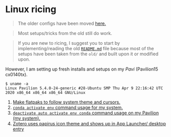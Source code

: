 # Linux ricing

> The older configs have been moved [here.](https://github.com/devprabal/rice/blob/master/old/ubuntu%2019.10/README.md)

> Most setups/tricks from the old still do work.

> If you are new to ricing, I suggest you to start by implementing/reading the old [`README.md`](https://github.com/devprabal/rice/blob/master/old/ubuntu%2019.10/README.md) file because most of the setups have been taken from the `old/` and built upon it or modified upon.

However, I am setting up fresh installs and setups on my *Pavi* (Pavilion15 cx0140tx).

```
$ uname -a
Linux Pavilion 5.4.0-24-generic #28-Ubuntu SMP Thu Apr 9 22:16:42 UTC 2020 x86_64 x86_64 x86_64 GNU/Linux
```

1. [Make flatpaks to follow system theme and cursors.](flatpak%20override%20theme.md)
2. [`conda activate env` command usage for my system.](conda_usage.md)
3. [`deactivate auto activate env conda` command usage on my Pavilion (my system).](conda%auto%activate%base%false%command.md)
4. [Zotero uses papirus icon theme and shows up in App Launcher/ desktop entry](workaround%for%zotero%papirus%icon.md)
